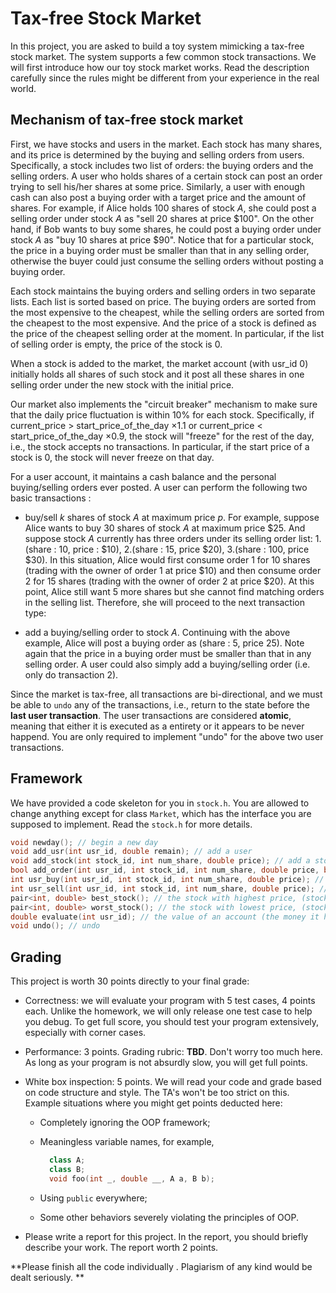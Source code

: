 # Tax-free Stock Market

In this project, you are asked to build a toy system mimicking a tax-free stock market. The system supports a few common stock transactions. We will first introduce how our toy stock market works. Read the description carefully since the rules might be different from your experience in the real world.

## Mechanism of tax-free stock market

First, we have stocks and users in the market. Each stock has many shares, and its price is determined by the buying and selling orders from users. Specifically, a stock includes two list of orders: the buying orders and the selling orders. A user who holds shares of a certain stock can post an order trying to sell his/her shares at some price. Similarly, a user with enough cash can also post a buying order with a target price and the amount of shares. For example, if Alice holds $100$ shares of stock $A$, she could post a selling order under stock $A$ as "sell $20$ shares at price $\$100$". On the other hand, if Bob wants to buy some shares, he could post a buying order under stock $A$ as "buy $10$ shares at price $\$90$". Notice that for a particular stock, the price in a buying order must be smaller than that in any selling order, otherwise the buyer could just consume the selling orders without posting a buying order.

Each stock maintains the buying orders and selling orders in two separate lists. Each list is sorted based on price. The buying orders are sorted from the most expensive to the cheapest, while the selling orders are sorted from the cheapest to the most expensive. And the price of a stock is defined as the price of the cheapest selling order at the moment. In particular, if the list of selling order is empty, the price of the stock is $0$.

When a stock is added to the market, the market account (with usr_id $0$) initially holds all shares of such stock and it post all these shares in one selling order under the new stock with the initial price.

Our market also implements the "circuit breaker" mechanism to make sure that the daily price fluctuation is within $10\%$ for each stock. Specifically, if current_price > start_price_of_the_day $\times 1.1$ or
current_price < start_price_of_the_day $\times 0.9$, the stock will "freeze" for the rest of the day, i.e., the stock accepts no transactions. In particular, if the start price of a stock is $0$, the stock will never freeze on that day.

For a user account, it maintains a cash balance and the personal buying/selling orders ever posted. A user can perform the following two basic transactions :

- buy/sell $k$ shares of stock $A$ at maximum price $p$. For example, suppose Alice wants to buy $30$ shares of stock $A$ at maximum price $\$25$. And suppose stock $A$ currently has three orders under its selling order list: 1.(share : $10$, price : $\$10$), 2.(share : $15$, price $\$20$), 3.(share : $100$, price $\$30$). In this situation, Alice would first consume order 1 for $10$ shares (trading with the owner of order 1 at price $\$10$) and then consume order $2$ for $15$ shares (trading with the owner of order 2 at price $\$20$). At this point, Alice still want $5$ more shares but she cannot find matching orders in the selling list. Therefore, she will proceed to the next transaction type:

- add a buying/selling order to stock $A$. Continuing with the above example, Alice will post a buying order as (share : $5$, price $25$). Note again that the price in a buying order must be smaller than that in any selling order. A user could also simply add a buying/selling order (i.e. only do transaction $2$).

Since the market is tax-free, all transactions are bi-directional, and we must be able to ``undo`` any of the transactions, i.e., return to the state before the **last user transaction**. The user transactions are considered **atomic**, meaning that either it is executed as a entirety or it appears to be never happend. You are only required to implement "undo" for the above two user transactions.


## Framework

We have provided a code skeleton for you in ``stock.h``. You are allowed to change anything except for class ``Market``, which has the interface you are supposed to implement. Read the ``stock.h`` for more details.


```cpp
void newday(); // begin a new day
void add_usr(int usr_id, double remain); // add a user
void add_stock(int stock_id, int num_share, double price); // add a stock
bool add_order(int usr_id, int stock_id, int num_share, double price, bool order_type); // add an order, return 1 for success, 0 for fail
int usr_buy(int usr_id, int stock_id, int num_share, double price); // buy a stock, return the amount of shares successfully traded, -1 for Abort
int usr_sell(int usr_id, int stock_id, int num_share, double price); // sell a stock, return the amount of shares successfully traded, -1 for Abort
pair<int, double> best_stock(); // the stock with highest price, (stock_id, price)
pair<int, double> worst_stock(); // the stock with lowest price, (stock_id, price)
double evaluate(int usr_id); // the value of an account (the money it holds suppose it could successfully sell all selling orders, neglect the buying orders and shares not for selling)
void undo(); // undo
```

## Grading

This project is worth $30$ points directly to your final grade:

- Correctness: we will evaluate your program with $5$ test cases, 4 points each. Unlike the homework, we will only release one test case to help you debug. To get full score, you should test your program extensively, especially with corner cases.

- Performance: $3$ points. Grading rubric: **TBD**. Don't worry too much here. As long as your program is not absurdly slow, you will get full points.

- White box inspection: $5$ points. We will read your code and grade based on code structure and style. The TA's won't be too strict on this. Example situations where you might get points deducted here:

    - Completely ignoring the OOP framework;

    - Meaningless variable names, for example,

      ```cpp
        class A;
        class B;
        void foo(int _, double __, A a, B b);
      ```

    - Using ``public`` everywhere;

    - Some other behaviors severely violating the principles of OOP.

- Please write a report for this project. In the report, you should briefly describe your work. The report worth $2$ points.

**Please finish all the code individually . Plagiarism of any kind would be dealt seriously. **


